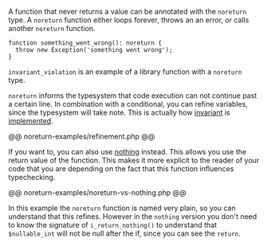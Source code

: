 A function that never returns a value can be annotated with the
`noreturn` type. A `noreturn` function either loops forever, throws an
an error, or calls another `noreturn` function.

``` Hack
function something_went_wrong(): noreturn {
  throw new Exception('something went wrong');
}
```

`invariant_violation` is an example of a library function with a `noreturn` type.

`noreturn` informs the typesystem that code execution can not continue past a certain line.
In combination with a conditional, you can refine variables, since the typesystem will take note.
This is actually how [invariant](../expressions-and-operators/invariant) is [implemented](/hack/reference/function/HH.invariant).

@@ noreturn-examples/refinement.php @@

If you want to, you can also use [nothing](./nothing) instead. This allows you use the return value of the function.
This makes it more explicit to the reader of your code that you are depending on the fact that this function influences typechecking.

@@ noreturn-examples/noreturn-vs-nothing.php @@

In this example the `noreturn` function is named very plain, so you can understand that this refines.
However in the `nothing` version you don't need to know the signature of `i_return_nothing()`
to understand that `$nullable_int` will not be null after the if, since you can see the `return`.
